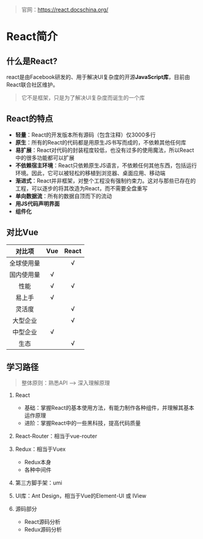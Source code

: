 > 官网：https://react.docschina.org/



# React简介

## 什么是React?

​	react是由Facebook研发的、用于解决UI复杂度的开源**JavaScript库**，目前由React联合社区维护。

> 它不是框架，只是为了解决UI复杂度而诞生的一个库

## React的特点

- **轻量**：React的开发版本所有源码（包含注释）仅3000多行
- **原生**：所有的React的代码都是用原生JS书写而成的，不依赖其他任何库
- **易扩展**：React对代码的封装程度较低，也没有过多的使用魔法，所以React中的很多功能都可以扩展
- **不依赖宿主环境**：React只依赖原生JS语言，不依赖任何其他东西，包括运行环境。因此，它可以被轻松的移植到浏览器、桌面应用、移动端
- **渐进式**：React并非框架，对整个工程没有强制约束力。这对与那些已存在的工程，可以逐步的将其改造为React，而不需要全盘重写
- **单向数据流**：所有的数据自顶而下的流动
- **用JS代码声明界面**
- **组件化**

## 对比Vue

|   对比项   | Vue  | React |
| :--------: | :--: | :---: |
| 全球使用量 |      |   √   |
| 国内使用量 |  √   |       |
|    性能    |  √   |   √   |
|   易上手   |  √   |       |
|   灵活度   |      |   √   |
|  大型企业  |      |   √   |
|  中型企业  |  √   |       |
|    生态    |      |   √   |

## 学习路径

> 整体原则：熟悉API --> 深入理解原理

1. React
   - 基础：掌握React的基本使用方法，有能力制作各种组件，并理解其基本运作原理
   - 进阶：掌握React中的一些黑科技，提高代码质量

2. React-Router：相当于vue-router
3. Redux：相当于Vuex
   - Redux本身
   - 各种中间件

4. 第三方脚手架：umi
5. UI库：Ant Design，相当于Vue的Element-UI 或 IView
6. 源码部分
   - React源码分析
   - Redux源码分析